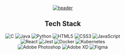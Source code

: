 <div align=center>

[![header](https://capsule-render.vercel.app/api?type=waving&color=gradient&customColorList=30&animation=fadeIn&height=230&section=header&text=Hi!%20I'm%20Wontory.&desc=I%20am%20interested%20in%20animation%20and%20interaction.&fontSize=70&fontAlign=50&fontAlignY=35&descSize=25&descAlign=50&descAlignY=58)](https://github.com/wontory)

## Tech Stack

![C](https://img.shields.io/badge/C-A8B9CC.svg?logo=C&logoColor=white&style=flat)
![Java](https://img.shields.io/badge/Java-007396.svg?logo=Java&logoColor=white&style=flat)
![Python](https://img.shields.io/badge/Python-3776AB.svg?logo=Python&logoColor=white&style=flat)
![HTML5](https://img.shields.io/badge/HTML5-E34F26.svg?logo=HTML5&logoColor=white&style=flat)
![CSS3](https://img.shields.io/badge/CSS3-1572B6.svg?logo=CSS3&logoColor=white&style=flat)
![JavaScript](https://img.shields.io/badge/JavaScript-F7DF1E.svg?logo=JavaScript&logoColor=white&style=flat)  
![React](https://img.shields.io/badge/React-61DAFB.svg?logo=React&logoColor=white&style=flat)
![Jest](https://img.shields.io/badge/Jest-C21325.svg?logo=Jest&logoColor=white&style=flat)
![Docker](https://img.shields.io/badge/Docker-2496ED.svg?logo=Docker&logoColor=white&style=flat)
![Kubernetes](https://img.shields.io/badge/Kubernetes-326CE5.svg?logo=Kubernetes&logoColor=white&style=flat)  
![Adobe Photoshop](https://img.shields.io/badge/Adobe&nbsp;Photoshop-31A8FF.svg?logo=AdobePhotoshop&logoColor=white&style=flat)
![Adobe XD](https://img.shields.io/badge/Adobe&nbsp;XD-FF61F6.svg?logo=AdobeXD&logoColor=white&style=flat)
![Figma](https://img.shields.io/badge/Figma-F24E1E.svg?logo=Figma&logoColor=white&style=flat)  
</div>
